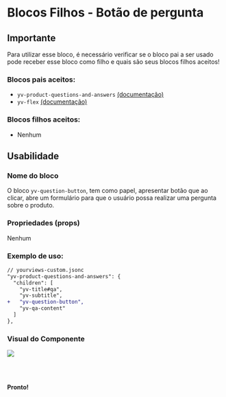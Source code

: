# Blocos Filhos - Botão de pergunta

## Importante

Para utilizar esse bloco, é necessário verificar se o bloco pai a ser usado pode receber esse bloco como filho e quais são seus blocos filhos aceitos!

### Blocos pais aceitos:

 - `yv-product-questions-and-answers` [(documentação)](https://github.com/yourviewsbyhiplatform/documentacoes/blob/master/Instala%C3%A7%C3%A3o%20personaliz%C3%A1vel%20-%20Bloco%20de%20perguntas%20e%20respostas.md)
 - `yv-flex` [(documentação)](https://github.com/yourviewsbyhiplatform/documentacoes/blob/master/Blocos%20Filhos%20-%20Flex%20Box.md)

### Blocos filhos aceitos:

- Nenhum
 
## Usabilidade

### Nome do bloco

O bloco `yv-question-button`, tem como papel, apresentar botão que ao clicar, abre um formulário para que o usuário possa realizar uma pergunta sobre o produto.

### Propriedades (props)

Nenhum

### Exemplo de uso:

```diff
// yourviews-custom.jsonc
"yv-product-questions-and-answers": {
  "children": [
    "yv-title#qa",
    "yv-subtitle",
+   "yv-question-button",
    "yv-qa-content"
  ]
},
```

### Visual do Componente
![](https://i.imgur.com/DrHJLba.png)

<br>
<br>

**Pronto!**

<!--stackedit_data:
eyJoaXN0b3J5IjpbMTQ0Nzk5NzcxNV19
-->